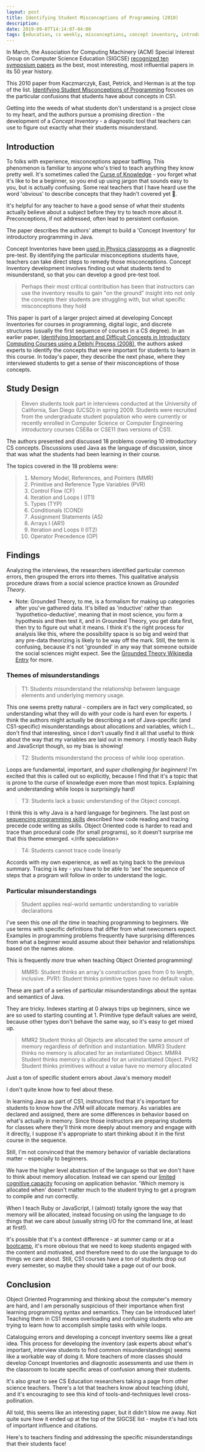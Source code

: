 ```yaml
---
layout: post
title: Identifying Student Misconceptions of Programming (2010)
description: 
date: 2019-09-07T14:14:07-04:00
tags: [education, cs weekly, misconceptions, concept inventory, introductory cs]
---
```



In March, the Association for Computing Machinery (ACM) Special Interest Group on Computer Science Education (SIGCSE) [recognized ten symposium papers](https://www.eurekalert.org/pub_releases/2019-03/afcm-ttc022719.php) as the best, most interesting, most influential papers in its 50 year history. 

This 2010 paper from Kaczmarczyk, East, Petrick, and Herman is at the top of the list. [Identifying Student Misconceptions of Programming](/identifying-student-misconceptions-of-programming-2010.pdf) focuses on the particular confusions that students have about concepts in CS1. 

Getting into the weeds of what students don't understand is a project close to my heart, and the authors pursue a promising direction - the development of a _Concept Inventory_ - a diagnostic tool that teachers can use to figure out exactly what their students misunderstand. 

## Introduction

To folks with experience, misconceptions appear baffling. This phenomenon is familiar to anyone who's tried to teach anything they know pretty well. It's sometimes called the [Curse of Knowledge](https://en.wikipedia.org/wiki/Curse_of_knowledge) - you forget what it's like to be a beginner, so you end up using jargon that sounds easy to you, but is actually confusing. Some real teachers that I have heard use the word 'obvious' to describe concepts that they hadn't covered yet 🤦.  

It's helpful for any teacher to have a good sense of what their students actually believe about a subject before they try to teach more about it. Preconceptions, if not addressed, often lead to persistent confusion.

The paper describes the authors' attempt to build a 'Concept Inventory' for introductory programming in Java.

Concept Inventories have been [used in Physics classrooms](https://aapt.scitation.org/doi/10.1119/1.2343497) as a diagnostic pre-test. By identifying the particular misconceptions students have, teachers can take direct steps to remedy those misconceptions. Concept Inventory development involves finding out what students tend to misunderstand, so that you can develop a good pre-test tool.

> Perhaps their most critical contribution has been that instructors can use the inventory results to gain "on the ground" insight into not only the concepts their students are struggling with, but what specific misconceptions they hold

This paper is part of a larger project aimed at developing Concept Inventories for courses in programming, digital logic, and discrete structures (usually the first sequence of courses in a CS degree). In an earlier paper, [Identifying Important and Difficult Concepts in Introductory Computing Courses using a Delphi Process (2008)](/identifying-important-and-difficult-concepts-2008.pdf), the authors asked experts to identify the concepts that were important for students to learn in this course. In today's paper, they describe the next phase, where they interviewed students to get a sense of their misconceptions of those concepts.

## Study Design

> Eleven students took part in interviews conducted at the University of California, San Diego (UCSD) in spring 2009. Students were recruited from the undergraduate student population who were currently or recently enrolled in Computer Science or Computer Engineering introductory courses CSE8a or CSE11 (two versions of CS1).

The authors presented and discussed 18 problems covering 10 introductory CS concepts. Discussions used Java as the language of discussion, since that was what the students had been learning in their course.

The topics covered in the 18 problems were: 

> 1. Memory Model, References, and Pointers (MMR)
> 2. Primitive and Reference Type Variables (PVR)
> 3. Control Flow (CF)
> 4. Iteration and Loops I (IT1)
> 5. Types (TYP)
> 6. Conditionals (COND)
> 7. Assignment Statements (AS)
> 8. Arrays I (AR1)
> 9. Iteration and Loops II (IT2)
> 10. Operator Precedence (OP)

## Findings

Analyzing the interviews, the researchers identified particular common errors, then grouped the errors into themes. This qualitative analysis procedure draws from a social science practice known as _Grounded Theory_.

* Note: Grounded Theory, to me, is a formalism for making up categories after you've gathered data. It's billed as 'inductive' rather than 'hypothetico-deductive', meaning that in most science, you form a hypothesis and then test it, and in Grounded Theory, you get data first, then try to figure out what it means. I think it's the right process for analysis like this, where the possibility space is so big and weird that any pre-data theorizing is likely to be way off the mark. Still, the term is confusing, because it's not 'grounded' in any way that someone outside the social sciences might expect. See the [Grounded Theory Wikipedia Entry](https://en.wikipedia.org/wiki/Grounded_theory) for more.

### Themes of misunderstandings

> T1: Students misunderstand the relationship between language elements and underlying memory usage.

This one seems pretty natural - compilers are in fact very complicated, so understanding what they will do with your code is hard even for experts. I think the authors might actually be describing a set of Java-specific (and CS1-specific) misunderstandings about allocations and variables, which I... don't find that interesting, since I don't usually find it all that useful to think about the way that my variables are laid out in memory. I mostly teach Ruby and JavaScript though, so my bias is showing!

> T2: Students misunderstand the process of while loop operation.

Loops are fundamental, important, and *super challenging for beginners*! I'm excited that this is called out so explicitly, because I find that it's a topic that is prone to the curse of knowledge even more than most topics. Explaining and understanding while loops is surprisingly hard! 

> T3: Students lack a basic understanding of the Object concept.

I think this is why Java is a hard language for beginners. The last post on [sequencing programming skills](/posts/2019-06-23-a-theory-of-instruction-for-introductory-programming-skills-2019/) described how code reading and tracing precede code writing as skills. Object Oriented code is harder to read and trace than procedural code (for small programs), so it doesn't surprise me that this theme emerged.  \</rife speculation\>

> T4: Students cannot trace code linearly

Accords with my own experience, as well as tying back to the previous summary. Tracing is key - you have to be able to 'see' the sequence of steps that a program will follow in order to understand the logic.

### Particular misunderstandings

> Student applies real-world semantic understanding to variable declarations

I've seen this one _all the time_ in teaching programming to beginners. We use terms with specific definitions that differ from what newcomers expect. Examples in programming problems frequently have surprising differences from what a beginner would assume about their behavior and relationships based on the names alone.

This is frequently *more* true when teaching Object Oriented programming!

> MMR5:  Student thinks an array's construction goes from 0 to length, inclusive.
> PVR1:  Student thinks primitive types have no default value.

These are part of a series of particular misunderstandings about the syntax and semantics of Java.

They are tricky. Indexes starting at 0 always trips up beginners, since we are so used to starting counting at 1. Primitive type default values are weird, because other types don't behave the same way, so it's easy to get mixed up.


> MMR2 Student thinks all Objects are allocated the same amount of memory regardless of definition and instantiation.
> MMR3 Student thinks no memory is allocated for an instantiated Object.
> MMR4 Student thinks memory is allocated for an uninstantiated Object.
> PVR2 Student thinks primitives without a value have no memory allocated

Just a ton of specific student errors about Java's memory model!

I don't quite know how to feel about these. 

In learning Java as part of CS1, instructors find that it's important for students to know how the JVM will allocate memory. As variables are declared and assigned, there are some differences in behavior based on what's actually in memory. Since those instructors are preparing students for classes where they'll think more deeply about memory and engage with it directly, I suppose it's appropriate to start thinking about it in the first course in the sequence.

Still, I'm not convinced that the memory behavior of variable declarations matter - especially to beginners. 

We have the higher level abstraction of the language so that we don't have to think about memory allocation. Instead we can spend our [limited cognitive capacity](/posts/2019-06-18-the-expertise-reversal-effect/) focusing on application behavior. 'Which memory is allocated when' doesn't matter much to the student trying to get a program to compile and run correctly.

When I teach Ruby or JavaScript, I (almost) totally ignore the way that memory will be allocated, instead focusing on using the language to do things that we care about (usually string I/O for the command line, at least at first!). 

It's possible that it's a context difference - at summer camp or at a [bootcamp](https://flatironschool.com), it's more obvious that we need to keep students engaged with the content and motivated, and therefore need to do use the language to do things we care about. Still, CS1 courses have a ton of students drop out every semester, so maybe they should take a page out of our book.

## Conclusion

Object Oriented Programming and thinking about the computer's memory are hard, and I am personally suspicious of their importance when first learning programming syntax and semantics. They can be introduced later! Teaching them in CS1 means overloading and confusing students who are trying to learn how to accomplish simple tasks with while loops. 

Cataloguing errors and developing a concept inventory seems like a great idea. This process for developing the inventory (ask experts about what's important, interview students to find common misunderstandings) seems like a workable way of doing it. More teachers of more classes should develop Concept Inventories and diagnostic assessments and use them in the classroom to locate specific areas of confusion among their students.

It's also great to see CS Education researchers taking a page from other science teachers. There's a lot that teachers know about teaching (duh), and it's encouraging to see this kind of tools-and-techniques level cross-pollination.

All told, this seems like an interesting paper, but it didn't blow me away. Not quite sure how it ended up at the top of the SIGCSE list - maybe it's had lots of important influence and citations.

Here's to teachers finding and addressing the specific misunderstandings that their students face!
